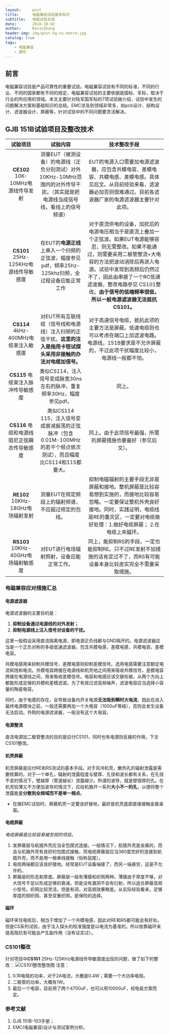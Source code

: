 ```yaml
---
layout:     post
title:      电磁兼容试验基本知识
subtitle:   电磁试验总结
date:       2018-10-02
author:     KevinZhang
header-img: img/post-bg-os-metro.jpg
catalog: true
tags:
    - 电磁兼容
    - 硬件
---
```



## 前言

电磁兼容试验是产品可靠性的重要试验。电磁兼容试验有不同的标准，不同的行业、不同的国家都有不同的规定，电磁兼容试验的主要依据是国标、军标，取决于行业的所应用的领域。本文主要针对陆军国军标的7项试验做介绍，试验中发生的问题解决方案和基础知识的总结。EMC涉及到领域非常多，如pcb设计、结构设计、滤波器设计、屏蔽等，针对试验中的不同问题要灵活解决。

## GJB 151B试验项目及整改技术

|试验项目|试验内容|技术整改手段|
|:---:| :---:|:---:|
|**CE102** 10K-10MHz电源线传导发射|测量EUT（被测设备）的电源线（正负分别测试）对外10KHz-10MHz范围内的对外传导干扰。（其实就是把电源线当成信号线，看线上的信号频谱）|EUT的电源入口需要加电源滤波器，应包含共模电容、差模电容、共模电感、差模电感。具体见后文。从目前经验来看，滤波器必加否则很难通过。目前各滤波器厂家的电源滤波器主要针对此项。|
|**CS101** 25Hz-125KHz电源线传导敏感度|在EUT的**电源正线**上串入一个扫频的正弦波，幅度参见pdf，频率25hz-125khz扫频，全过程设备应能正常工作|对于直流供电的设备，加扰后的电源电压相当于是直流上叠加一个正弦波。如果EUT电源能够容忍，则无需整改。如果不能通过，则需要采用二极管整流+大电容的方法把波动消除后再进入电源。试验中发现到高频后仍然过不了，因此由串接了一个RC低通滤波器，整改电路参见 CS101整改。**由于信号的低端频率很低，所以一般电源滤波器无法抵抗CS101。**|
|**CS114** 4kHz-400MHz电缆束注入敏感度|对EUT所有互联线缆（信号线和电源线）注入扫频的正弦干扰。**这里的注入是指用卡钳试探头采用非接触的办法对电缆加信号。**|对于高速信号电缆，抵抗此项的主要方法是屏蔽。低速电缆则也可以考虑在端口上加滤波电路。电源线，151B要求是不允许屏蔽的，不过此项干扰幅度比较小，电源线一般都不怕。|
|**CS115** 电缆束注入脉冲传导敏感度|类似CS114，注入信号变成脉宽30ns左右的脉冲，重复频率30Hz，幅度参见pdf。|同上。|
|**CS116** 电缆和电源线阻尼正弦瞬态传导敏感度|类似CS114 115，注入信号变成衰减振荡的正弦脉冲（包含0.01M-100MHz的若干个频点依次测试），而且幅度比CS114和115都要大。|同上。由于此项信号最强，所需的屏蔽措施也要最好（参见后文）。|
|**RE102** 10KHz-18GHz电场辐射发射|测量EUT在规定频段上的辐射频谱，不应超过规定的包线。|抑制电磁辐射的主要手段无非是屏蔽和接地。整机屏蔽是比较容易想到实施的，而接地比较容易忽略。一定要保证整机外壳良好接地。同时，实践证明，电缆线是RE的重灾区，一定要对电缆做好处理：1.做好电缆屏蔽； 2.在电缆上夹磁环。|
|**RS103** 10KHz-40GHz电场辐射敏感度|对EUT进行电场辐射照射，设备应能正常工作。|同上，能抑制RS的手段，一定也能抑制RE。只不过RE发射不加措施的话肯定过不了，而RS有可能设备本身比较皮实完全不需要采取措施。|


### 电磁兼容应对措施汇总

#### 电源滤波器

电源滤波器的主要目的是：

1. **抑制设备通过电源线的对外发射；**
2. **抑制电源线上注入信号对设备的干扰。**

这里一般假设采用直流隔离电源，即电源正负线都与GND隔开的。电源滤波器应当是一个正负对称的多级低通滤波器，包含共模电感，差模电感，共模电容，差模电容。


共模电感用来抑制共模信号，差模电感则抑制差模信号。选用电感需要注意额定电流和饱和电流。共模电容跨接在电源线和机壳地之间用来吸收共模信号，差模电容跨接在电源线之间，用来吸收差模信号。电容和电感应该交替衔接，从两个方向上都能形成足够的共模和差模滤波。为了有效过滤高频噪声，滤波电容应当选择小容量的陶瓷电容。

同时，由于电感的存在，会导致设备内开关电源**无法吸到瞬时大电流**，因此在进入最终电源模块之前，一般还需要再加一个大电容（1000uF等级），否则会发生设备无法启动。外购的电源滤波器，一般没有这个大电容。

#### 电源整流

直流电源加二极管整流的目的是应付CS101，同时也有电源防反接的作用。下文CS101整改。

#### 机壳屏蔽

机壳屏蔽是应付RE和RS测试的基本手段。对于风冷机壳，散热孔的辐射泄露是需要核算的。对于一个单孔，辐射的泄露程度与壁厚、孔径和波长都有关系，在孔径不变的情况下，壁越厚（管道越长）泄露越少。所谓的波导，就是壁很厚的孔。在机壳较薄又不方便加波导的情况下，应给机箱开一系列**大小不一的孔**，以便将整个泄露能量**分散到全频域而不是单一频点**。

* 在做EMC试验时，屏蔽机壳一定要良好接地，最好是机壳底部直接接触金属桌面。

#### 电缆屏蔽

*电缆屏蔽是比较容易被忽视的项目。*

1. 发屏蔽层与航插外壳应当全包围式连接。一般情况下，航插外壳是金属的，而且与机箱外壳有良好的包围式接触，而电缆屏蔽层应当360度完好的连接到航插外壳，而不是用一根单线接触（俗称鼠尾）。
2. 电缆两端都应该良好接地。经常是EUT设备端接了，而另一端悬空，这是不允许的。
3.  屏蔽层的形态和厚度。屏蔽层一般有薄膜和织网两种。薄膜由于厚度不够，对大信号不足以形成足够的衰减，但是没有漏洞不会有衍射，所以适合屏蔽高频小型号。织网比较灵活，但是有洞，对高频效果略差。从实际经验看来，足够厚度的铜织网、甚至双重织网，是保险的选择。

#### 磁环
磁环夹住电缆后，相当于增加了一个共模电感，因此对RE和RS都可能会有好处。但是CS系列试验，由于注入探头的校准强度是以电流为基准的，所以依靠磁环来提高阻抗有可能会产生副作用（没有证实过）。

### CS101整改
针对项目中**CS101** 25Hz-125KHz电源线传导敏感度出现的问题，做了如下的整改：
![CS101整改整改图](https://ws1.sinaimg.cn/large/006tNc79gy1fvu4v3lh77j316q0iwwfo.jpg)
注意：

1. 0.1R电阻的功率，对于2A电流，大概是0.4W；需要一个大功率电阻。
2. 二极管的功率，大概有1W。
3. 最后一个电容，目前用了两个4700uF，也可以用10000uF，视电装方案而定。

### 参考文献
1. GJB 151B-103手册；
2. EMC(电磁兼容)设计与测试案例分析。

